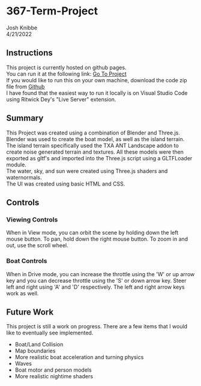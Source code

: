 # 367-Term-Project
Josh Knibbe\
4/21/2022

## Instructions
This project is currently hosted on github pages.\
You can run it at the following link: [Go To Project](https://jkknibbe99.github.io/367-Term-Project/)\
If you would like to run this on your own machine, download the code zip file from [Github](https://github.com/jkknibbe99/367-Term-Project)\
I have found that the easiest way to run it locally is on Visual Studio Code using Ritwick Dey's "Live Server" extension.

## Summary
This Project was created using a combination of Blender and Three.js.\
Blender was used to create the boat model, as well as the island terrain. The island terrain specifically used the TXA ANT Landscape addon to create noise generated terrain and textures. All these models were then exported as gltf's and imported into the Three.js script using a GLTFLoader module.\
The water, sky, and sun were created using Three.js shaders and waternormals.\
The UI was created using basic HTML and CSS.

## Controls
### Viewing Controls
When in View mode, you can orbit the scene by holding down the left mouse button. To pan, hold down the right mouse button. To zoom in and out, use the scroll wheel.
### Boat Controls
When in Drive mode, you can increase the throttle using the 'W' or up arrow key and you can decrease throttle using the 'S' or down arrow key.
Steer left and right using 'A' and 'D' respectively. The left and right arrow keys work as well.

## Future Work
This project is still a work on progress. There are a few items that I would like to eventually see implemented.
- Boat/Land Collision
- Map boundaries
- More realistic boat acceleration and turning physics
- Waves
- Boat motor and person models
- More realistic nightime shaders
